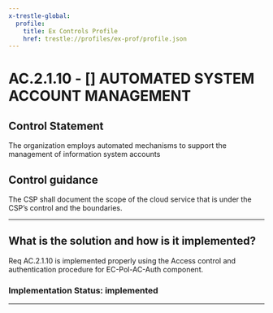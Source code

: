 ```yaml
---
x-trestle-global:
  profile:
    title: Ex Controls Profile
    href: trestle://profiles/ex-prof/profile.json
---
```


# AC.2.1.10 - \[\] AUTOMATED SYSTEM ACCOUNT MANAGEMENT

## Control Statement

The organization employs automated mechanisms to support the management of information system accounts

## Control guidance

The CSP shall document the scope of the cloud service that is under the CSP’s control and the boundaries.

______________________________________________________________________

## What is the solution and how is it implemented?

<!-- For implementation status enter one of: implemented, partial, planned, alternative, not-applicable -->

<!-- Note that the list of rules under ### Rules: is read-only and changes will not be captured after assembly to JSON -->

Req AC.2.1.10 is implemented properly using the Access control and authentication procedure for EC-Pol-AC-Auth component.

### Implementation Status: implemented

______________________________________________________________________
